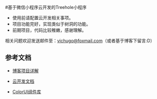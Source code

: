 #基于微信小程序云开发的Treehole小程序

- 使用前请配置云开发相关事项。
- 项目功能完好，实现类似于树洞的功能。
- 前期项目，代码比较稚嫩，感谢理解。

相关问题欢迎发送邮件至：vichugo@foxmail.com（或者基于博客下留言:D）

## 参考文档 

- [博客项目详解](https://blog.csdn.net/m0_38051388/article/details/99952395)

- [云开发文档](https://developers.weixin.qq.com/miniprogram/dev/wxcloud/basis/getting-started.html)

- [ColorUI组件库](https://github.com/weilanwl/ColorUI)

